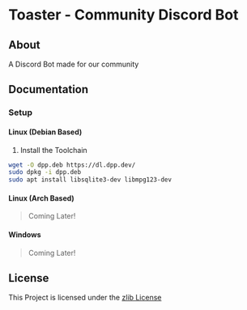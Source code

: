 # Toaster - Community Discord Bot

## About
A Discord Bot made for our community

## Documentation

### Setup

#### Linux (Debian Based)

1. Install the Toolchain
```bash
wget -O dpp.deb https://dl.dpp.dev/
sudo dpkg -i dpp.deb
sudo apt install libsqlite3-dev libmpg123-dev
```

#### Linux (Arch Based)

> Coming Later!

#### Windows

> Coming Later!

## License

This Project is licensed under the [zlib License](https://opensource.org/license/zlib-license-php/)
